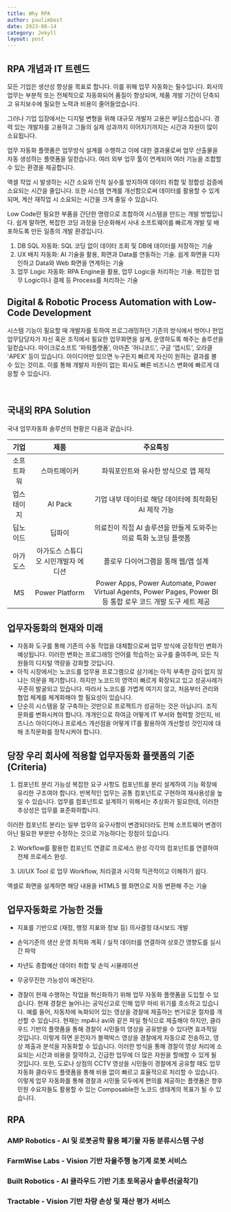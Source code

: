 ```yaml
---
title: Why RPA 
author: paulimbest
date: 2023-06-14
category: Jekyll
layout: post
---
```


## RPA 개념과 IT 트렌드
 
 모든 기업은 생산성 향상을 목표로 합니다. 이를 위해 업무 자동화는 필수입니다. 회사의 업무는 부분적 또는 전체적으로 자동화되어 품질이 향상되며, 제품 개발 기간이 단축되고 유지보수에 필요한 노력과 비용이 줄어들었습니다.

 그러나 기업 입장에서는 디지털 변형을 위해 대규모 개발자 고용은 부담스럽습니다. 경력 있는 개발자를 고용하고 그들의 실제 성과까지 이어지기까지는 시간과 자원이 많이 소요됩니다.

 업무 자동화 플랫폼은 업무방식 설계를 수행하고 이에 대한 결과물로써 업무 산출물을 자동 생성하는 플랫폼을 일컫습니다. 여러 외부 업무 툴이 연계되어 여러 기능을 조합할 수 있는 환경을 제공합니다.
 
 액셀 작업 시 발생하는 시간 소요와 인적 실수를 방지하여 데이터 취합 및 정합성 검증에 소요되는 시간을 줄입니다. 또한 시스템 연계를 개선함으로써 데이터를 활용할 수 있게 되며, 계산 재작업 시 소요되는 시간을 크게 줄일 수 있습니다.

 Low Code란 필요한 부품을 간단한 명령으로 조합하여 시스템을 만드는 개발 방법입니다. 쉽게 말하면, 복잡한 코딩 과정을 단순화해서 사내 소프트웨어를 빠르게 개발 및 배포하도록 만든 일종의 개발 환경입니다.

 1. DB SQL 자동화: SQL 코딩 없이 데이터 조회 및 DB에 데이터를 저장하는 기술
 2. UX 배치 자동화: AI 기술을 활용, 화면과 Data를 연동하는 기술. 쉽게 화면을 디자인하고 Data와 Web 화면을 연계하는 기술
 3. 업무 Logic 자동화: RPA Engine을 활용, 업무 Logic을 처리하는 기술. 복잡한 업무 Logic이나 결제 등 Process를 처리하는 기술 

## Digital & Robotic Process Automation with Low-Code Development

  시스템 기능이 필요할 때 개발자를 토하여 프로그래밍하던 기존의 방식에서 벗어나 현업 업무담당자가 자신 혹은 조직에서 필요한 업무화면을 설계, 운영하도록 해주는 솔루션을 일컫습니다. 마이크로소프트 '파워플랫폼', 아마존 '허니코드', 구글 '앱시트', 오라클 'APEX' 등이 있습니다. 아이디어만 있으면 누구든지 빠르게 자신이 원하는 결과를 볼 수 있는 것이죠. 이를 통해 개발자 자원이 없는 회사도 빠른 비즈니스 변화에 빠르게 대응할 수 있습니다. 

 <br>
 
 ## 국내외 RPA Solution

  국내 업무자동화 솔루션의 현황은 다음과 같습니다.
 
  <div class="table-wrapper" markdown="block">

  |기업|제품|주요특징|
  |:-:|:-:|:-:|
  |소프트파워|스마트메이커|파워포인트와 유사한 방식으로 앱 제작|
  |업스테이지|AI Pack|기업 내부 데이터로 해당 데이터에 최적화된 AI 제작 가능|
  |딥노이드|딥파이|의료진이 직접 AI 솔루션을 만들게 도와주는 의료 특화 노코딩 플랫폼|
  |아가도스|아가도스 스튜디오 시민개발자 에디션|플로우 다이어그램을 통해 웹/앱 설계|
  |MS|Power Platform|Power Apps, Power Automate, Power Virtual Agents, Power Pages, Power BI 등 통합 로우 코드 개발 도구 세트 제공|

  </div>
 

## 업무자동화의 현재와 미래 

- 자동화 도구를 통해 기존의 수동 작업을 대체함으로써 업무 방식에 긍정적인 변화가 예상됩니다. 이러한 변화는 프로그래밍 언어를 학습하는 요구를 줄여주며, 모든 직원들의 디지털 역량을 강화할 것입니다. 
- 아직 시장에서는 노코드를 업무용 프로그램으로 삼기에는 아직 부족한 감이 없지 않냐는 의문을 제기합니다. 하지만 노코드의 영역이 빠르게 확장되고 있고 성공사례가 꾸준히 발굴되고 있습니다. 따라서 노코드를 가볍게 여기지 않고, 처음부터 관리와 협업 체계를 체계화해야 할 필요성이 있습니다. 
- 단순히 시스템을 잘 구축하는 것만으로 프로젝트가 성공하는 것은 아닙니다. 조직 문화를 변화시켜야 합니다. 개개인으로 하여금 어떻게 IT 부서와 협력할 것인지, 비즈니스 아이디어나 프로세스 개선점을 어떻게 IT를 활용하여 개선할성 것인지에 대해 조직문화를 정착시켜야 합니다.


## 당장 우리 회사에 적용할 업무자동화 플랫폼의 기준(Criteria)

1. 컴포넌트 분리 가능성
 복잡한 요구 사항도 컴포넌트를 분리 설계하여 기능 확장에 유리한 구조여야 합니다. 반복적인 업무는 공통 컴포넌트로 구현하여 재사용성을 높일 수 있습니다. 업무를 컴포넌트로 설계하기 위해서는 추상화가 필요한데, 이러한 추상성은 업무를 표준화하합니다. 

 이러한 컴포넌트 분리는 일부 업무의 요구사항이 변경되더라도 전체 소프트웨어 변경이 아닌 필요한 부분만 수정하는 것으로 가능하다는 장점이 있습니다.

2. Workflow를 활용한 컴포넌트 연결로 프로세스 완성
  각각의 컴포넌트를 연결하여 전체 프로세스 완성.

3. UI/UX Tool 로 업무 Workflow, 처리결과 시각화
 직관적이고 이해하기 쉽다.

액셀로 화면을 설계하면 해당 내용을 HTML5 웹 화면으로 자동 변환해 주는 기술 

## 업무자동화로 가능한 것들
- 지표를 기반으로 (재정, 행정 지표와 정보 등) 의사결정 대시보드 개발
- 손익기준의 생산 운영 최적화 계획 / 실적 데이터를 연결하여 상호간 영향도를 실시간 파악
- 차년도 종합예산 데이터 취합 및 손익 시뮬레이션

- 무궁무진한 가능성이 예견된다.


- 경찰이 현재 수행하는 작업을 혁신화하기 위해 업무 자동화 플랫폼을 도입할 수 있습니다. 현재 경찰은 늘어나는 공익신고로 인해 업무 마비 위기를 호소하고 있습니다. 예를 들어, 자동차에 녹화되어 있는 영상을 경찰에 제출하는 번거로운 절차를 개선할 수 있습니다. 현재는 mp4나 avi와 같은 파일 형식으로 제출해야 하지만, 클라우드 기반의 플랫폼을 통해 경찰이 시민들의 영상을 공유받을 수 있다면 효과적일 것입니다. 이렇게 하면 운전자가 블랙박스 영상을 경찰에게 자동으로 전송하고, 영상 제출과 분석을 자동화할 수 있습니다. 이러한 방식을 통해 경찰이 영상 처리에 소요되는 시간과 비용을 절약하고, 긴급한 업무에 더 많은 자원을 할애할 수 있게 될 것입니다. 또한, 도로나 상점의 CCTV 영상을 시민들이 경찰에게 공유할 때도 업무 자동화 클라우드 플랫폼을 통해 비용 없이 빠르고 효율적으로 처리할 수 있습니다. 이렇게 업무 자동화를 통해 경찰과 시민들 모두에게 편의를 제공하는 플랫폼은 향후 민원 수요자들도 활용할 수 있는 Composable한 노코드 생태계의 목표가 될 수 있습니다.






## RPA

### AMP Robotics - AI 및 로봇공학 활용 폐기물 자동 분류시스템 구성

### FarmWise Labs - Vision 기반 자율주행 농기계 로봇 서비스

### Built Robotics - AI 클라우드 기반 기초 토목공사 솔루션(굴착기)

### Tractable - Vision 기반 차량 손상 및 재산 평가 서비스